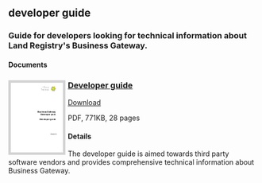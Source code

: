## developer guide
### Guide for developers looking for technical information about Land Registry's Business Gateway.
#### Documents
<h3><a href="../../pdfs/integrate/HM_Land_Registry_Business_Gateway_developer_guide_v1.4.pdf">
<img style="float: left; margin: 0px 5px 0px 0px;  border:5px solid LightGrey;" src="../../images/thumbnail/HM_Land_Registry_Business_Gateway_developer_guide_v1.4.pdf.png"></a>
<a href="../../pdfs/integrate/HM_Land_Registry_Business_Gateway_developer_guide_v1.4.pdf">Developer guide</a></h3>
<a download="HM_Land_Registry_Business_Gateway_developer_guide_v1.4.pdf" href="../../pdfs/integrate/HM_Land_Registry_Business_Gateway_developer_guide_v1.4.pdf">Download</a>

PDF, 771KB, 28 pages

#### Details
The developer guide is aimed towards third party software vendors and provides comprehensive technical information about Business Gateway.
